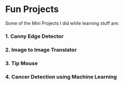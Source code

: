 # Fun Projects

Some of the Mini Projects I did while learning stuff are:  
### 1. Canny Edge Detector
### 2. Image to Image Translator
### 3. Tip Mouse
### 4. Cancer Detection using Machine Learning